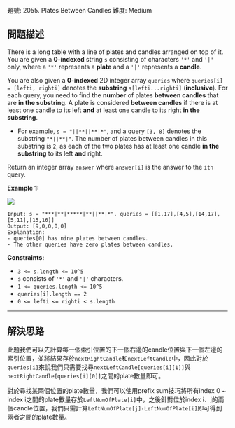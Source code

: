 題號: 2055. Plates Between Candles
難度: Medium

## 問題描述

There is a long table with a line of plates and candles arranged on top of it. You are given a **0-indexed** string `s` consisting of characters `'*'` and `'|'` only, where a `'*'` represents a **plate** and a `'|'` represents a **candle**.

You are also given a **0-indexed** 2D integer array `queries` where `queries[i] = [lefti, righti]` denotes the **substring** `s[lefti...righti]` (**inclusive**). For each query, you need to find the **number** of plates **between candles** that are **in the substring**. A plate is considered **between candles** if there is at least one candle to its left **and** at least one candle to its right **in the substring**.

- For example, `s = "||**||**|*"`, and a query `[3, 8]` denotes the substring `"*||**|"`. The number of plates between candles in this substring is `2`, as each of the two plates has at least one candle **in the substring** to its left **and** right.

Return an integer array `answer` where `answer[i]` is the answer to the `ith` query.

**Example 1:**

![](https://i.imgur.com/NWEbixg.png)

```
Input: s = "***|**|*****|**||**|*", queries = [[1,17],[4,5],[14,17],[5,11],[15,16]]
Output: [9,0,0,0,0]
Explanation:
- queries[0] has nine plates between candles.
- The other queries have zero plates between candles.
```

**Constraints:**

- `3 <= s.length <= 10^5`
- `s` consists of `'*'` and `'|'` characters.
- `1 <= queries.length <= 10^5`
- `queries[i].length == 2`
- `0 <= lefti <= righti < s.length`

---
## 解決思路

此題我們可以先計算每一個索引位置的下一個右邊的candle位置與下一個左邊的索引位置，並將結果存於`nextRightCandle`和`nextLeftCandle`中，因此對於`queries[i]`來說我們只需要找尋`nextLeftCandle[queries[i][1]]`與`nextRightCandle[queries[i][0]]`之間的plate數量即可。

對於尋找某兩個位置的plate數量，我們可以使用prefix sum技巧將所有index 0 ~ index i之間的plate數量存於`LeftNumOfPlate[i]`中，之後針對位於index i、j的兩個candle位置，我們只需計算`LeftNumOfPlate[j]-LeftNumOfPlate[i]`即可得到兩者之間的plate數量。